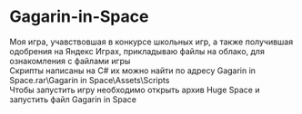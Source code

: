 # Gagarin-in-Space <br>
Моя игра, учавствовшая в конкурсе школьных игр, а также получившая одобрения на Яндекс Играх, прикладываю файлы на облако, для ознакомления с файлами игры <br>
Скрипты написаны на C# их можно найти по адресу Gagarin in Space.rar\Gagarin in Space\Assets\Scripts <br>
Чтобы запустить игру необходимо открыть архив Huge Space и запустить файл Gagarin in Space
